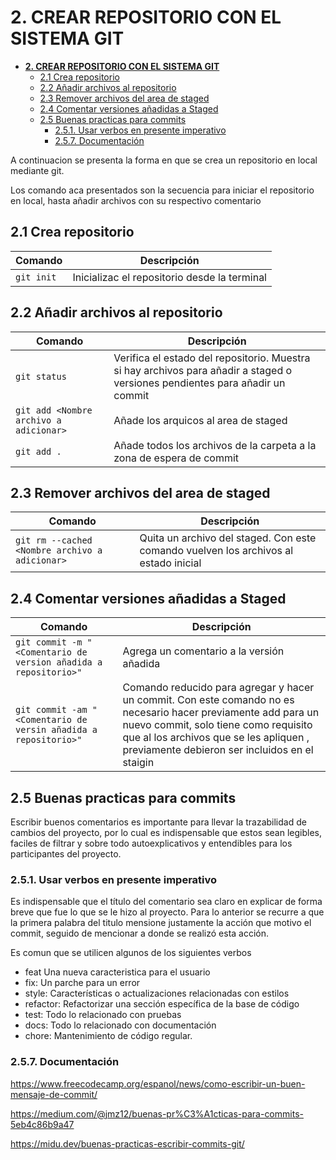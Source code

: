 # **2. CREAR REPOSITORIO CON EL SISTEMA GIT**

- [**2. CREAR REPOSITORIO CON EL SISTEMA GIT**](#2-crear-repositorio-con-el-sistema-git)
  - [2.1 Crea repositorio](#21-crea-repositorio)
  - [2.2 Añadir archivos al repositorio](#22-añadir-archivos-al-repositorio)
  - [2.3 Remover archivos del area de staged](#23-remover-archivos-del-area-de-staged)
  - [2.4 Comentar versiones añadidas a Staged](#24-comentar-versiones-añadidas-a-staged)
  - [2.5 Buenas practicas para commits](#25-buenas-practicas-para-commits)
    - [2.5.1. Usar verbos en presente imperativo](#251-usar-verbos-en-presente-imperativo)
    - [2.5.7. Documentación](#257-documentación)



A continuacion se presenta la forma en que se crea un repositorio en local mediante git.

Los comando aca presentados son la secuencia para iniciar el repositorio en local, hasta añadir archivos con su respectivo comentario

## 2.1 Crea repositorio

| Comando    | Descripción                                  |
| ---------- | -------------------------------------------- |
| `git init` | Inicializac el repositorio desde la terminal |

## 2.2 Añadir archivos al repositorio


| Comando                                | Descripción                                                                                                                   |
| -------------------------------------- | ----------------------------------------------------------------------------------------------------------------------------- |
| `git status`                           | Verifica el estado del repositorio. Muestra si hay archivos para añadir a staged o versiones pendientes para añadir un commit |
| `git add <Nombre archivo a adicionar>` | Añade los arquicos al area de staged                                                                                          |
| `git add . `                           | Añade todos los archivos de la carpeta a la zona de espera de commit                                                          |

## 2.3 Remover archivos del area de staged

| Comando                                        | Descripción                                                                          |
| ---------------------------------------------- | ------------------------------------------------------------------------------------ |
| `git rm --cached <Nombre archivo a adicionar>` | Quita un archivo del staged. Con este comando vuelven los archivos al estado inicial |

## 2.4 Comentar versiones añadidas a Staged

| Comando                                                         | Descripción                                                                                                                                                                                                                                        |
| --------------------------------------------------------------- | -------------------------------------------------------------------------------------------------------------------------------------------------------------------------------------------------------------------------------------------------- |
| `git commit -m "<Comentario de version añadida a repositorio>"` | Agrega un comentario a la versión añadida                                                                                                                                                                                                          |
| `git commit -am "<Comentario de versin añadida a repositorio>"` | Comando reducido para agregar y hacer un commit. Con este comando no es necesario hacer previamente add para un nuevo commit, solo tiene como requisito que al los archivos que se les apliquen , previamente debieron ser incluidos en el staigin |

## 2.5 Buenas practicas para commits

Escribir buenos comentarios es importante para llevar la trazabilidad de cambios del proyecto, por lo cual es indispensable que estos sean legibles, faciles de filtrar y sobre todo autoexplicativos y entendibles para los participantes del proyecto.


### 2.5.1. Usar verbos en presente imperativo

Es indispensable que el título del comentario sea claro en explicar de forma breve que fue lo que se le hizo al proyecto. Para lo anterior se recurre a que la primera palabra del titulo mensione justamente la acción que motivo el commit, seguido de mencionar a donde se realizó esta acción.

Es comun que se utilicen algunos de los siguientes verbos

* feat Una nueva caracteristica para el usuario
* fix: Un parche para un error
* style: Características o actualizaciones relacionadas con estilos
* refactor: Refactorizar una sección específica de la base de código
* test: Todo lo relacionado con pruebas
* docs: Todo lo relacionado con documentación
* chore: Mantenimiento de código regular.

### 2.5.7. Documentación

https://www.freecodecamp.org/espanol/news/como-escribir-un-buen-mensaje-de-commit/

https://medium.com/@jmz12/buenas-pr%C3%A1cticas-para-commits-5eb4c86b9a47

https://midu.dev/buenas-practicas-escribir-commits-git/


